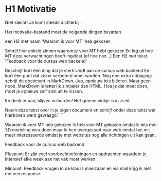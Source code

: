 # H1 Motivatie

Niet slecht! Je komt steeds dichterbij.

Het motivatie-bestand moet de volgende dingen bevatten

een H2 met naam 'Waarom ik voor MT' heb gekozen

Schrijf hier enkele zinnen waarom je voor MT hebt gekozen
En leg uit hoe MT deze verwachtingen heeft ingelost (of hoe niet...)
Een H2 met tekst 'Feedback voor de cursus web backend'

Beschrijf kort één ding dat je sterk vindt aan de cursus web backend
En kort één punt dat zeker verbeterd moet worden.
Nog een extra uitdaging: schrijf dit document in MarkDown. Jup, opnieuw iets bijleren. Maar geen nood, MarkDown is letterlijk simpeler dan HTML. Hoe je dat moet doen, moet je opnieuw zelf zien uit te vissen.

En denk er aan, blijven volharden! Het groene vinkje is in zicht.

Neem deze tekst over in je eigen document en schrijf onder deze tekst wat hierboven werd gevraagd.````

Waarom ik voor MT heb gekozen
Ik heb voor MT gekozen omdat ik iets met 3D modeling wou doen maar ik ben overgestapt naar web omdat het mij meer interesseerde omdat je met websites nog alle richtingen uit kan gaan.

Feedback voor de cursus web backend

Pluspunt: Er zijn veel voorbeeldoefeningen en opdrachten waardoor je intensief elke week aan het vak moet werken.

Minpunt: Feedback vragen in de klas is moeizaam en via mail krijg ik niet meteen response.
